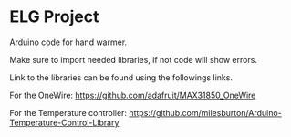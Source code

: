 # ELG Project
 Arduino code for hand warmer.

Make sure to import needed libraries, if not code will show errors.

Link to the libraries can be found using the followings links.

For the OneWire:
https://github.com/adafruit/MAX31850_OneWire

For the Temperature controller:
https://github.com/milesburton/Arduino-Temperature-Control-Library
